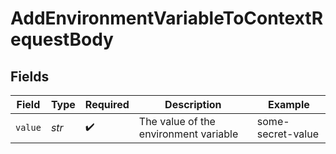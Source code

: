 # AddEnvironmentVariableToContextRequestBody


## Fields

| Field                                 | Type                                  | Required                              | Description                           | Example                               |
| ------------------------------------- | ------------------------------------- | ------------------------------------- | ------------------------------------- | ------------------------------------- |
| `value`                               | *str*                                 | :heavy_check_mark:                    | The value of the environment variable | some-secret-value                     |